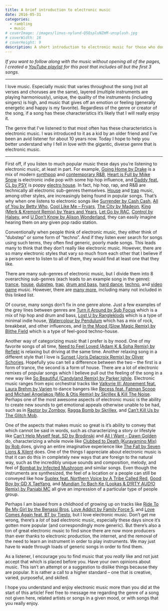 ```yaml
---
title: A brief introduction to electronic music
date: 2016-05-31
categories:
  - rambling
  - music
# coverImage: /images/linus-nylund-Q5QspluNZmM-unsplash.jpg
# coverWidth: 16
# coverHeight: 9
description: A short introduction to electronic music for those who don't know much about it.
---
```


_If you want to follow along with the music without opening all of the pages, I created a <a href="https://youtu.be/xAIoh9rxRi8?list=PLO6fyj2tkhaBPH98qRmyHMYN3HNsQb04X">YouTube playlist</a> for this post that includes all but the first 3 songs._

<hr>

I love music. Especially music that varies throughout the song (not all verses and choruses are the same), layered (multiple instruments are playing harmoniously), unique, the quality of the instruments (including singers) is high, and music that gives off an emotion or feeling (generally energetic and happy is my favorite). Regardless of the genre or creator of the song, if a song has these characteristics it’s likely that I will really enjoy it.

The genre that I’ve listened to that most often has these characteristics is electronic music. I was introduced to it as a kid by an older friend and I’ve been an avid listener for about 10 years now. Today I hope to help you better understand why I fell in love with the gigantic, diverse genre that is electronic music.

<!-- more -->

<hr>

First off, if you listen to much popular music these days you’re listening to electronic music, at least in part. For example, <a href="https://youtu.be/zBzmlzQDsnY">Going Home by Drake</a> is a mix of modern <a href="https://en.wikipedia.org/wiki/Synthpop">synthpop</a> and <a href="https://en.wikipedia.org/wiki/Contemporary_R%26B">contemporary R&amp;B</a>, <a href="https://youtu.be/EWJHK0JT_Xc">Heart is Full by Miike Snow</a> is electronic indie pop with some hip hop influence, and <a href="https://youtu.be/FrG4TEcSuRg">Daddy feat. CL by PSY</a> is poppy <a href="https://en.wikipedia.org/wiki/Electro_house">electro house</a>. In fact, hip hop, rap, and R&amp;B are technically all electronic sub-genres themselves. <a href="https://en.wikipedia.org/wiki/House_music">House</a> and <a href="https://en.wikipedia.org/wiki/Trap_music">trap</a> music, among other styles, are increasingly being found in popular songs. That’s why when one listens to electronic songs like <a href="https://youtu.be/xAIoh9rxRi8">Surrender by Cash Cash</a>, <a href="https://youtu.be/HpnrpBqi7FU">All of You by Betty Who</a>, <a href="https://youtu.be/Je9Kz9dighg">Cool Like Me – Fryars</a>, <a href="https://youtu.be/gEABPD4wNCg">The City by Madeon</a>, <a href="https://youtu.be/2tOfU3f4kZI">King (Merk &amp; Kremont Remix) by Years and Years</a>, <a href="https://youtu.be/z-skJLzf2TE">Let Go by RAC</a>, <a href="https://youtu.be/so8V5dAli-Q">Control by Halsey</a>, and <a href="https://youtu.be/F5MMV5qULV0">U Don’t Know by Alison Wonderland</a>, they can easily imagine hearing them on any given pop radio station.

Conventionally when people think of electronic music, they either think of “dubstep” or some form of “techno”. And if they listen ever search for songs using such terms, they often find generic, poorly made songs. This leads many to think that they don’t really like electronic music. However, there are so many electronic styles that vary so much from each other that I believe if a person were to listen to all of them, they would find at least one that they like.

There are many sub-genres of electronic music, but I divide them into 8 overarching sub-genres (each leads to an example song in the genre): <a href="https://youtu.be/7SCoFcK21OI">trance</a>, <a href="https://youtu.be/ZLaRxUuQL50">house</a>, <a href="https://youtu.be/K1VLaXoRRdk">dubstep</a>, <a href="https://youtu.be/bZ94WgCAINo">trap</a>, <a href="https://youtu.be/lRSaeV4rSU0">drum and bass</a>, <a href="https://youtu.be/J7HEbXhUMqI">hard dance</a>, <a href="https://youtu.be/jc7r_B0ZWDY">techno</a>, and <a href="https://youtu.be/vnS_En5xi_Q">video game</a> music. However, there are <a href="https://en.wikipedia.org/wiki/List_of_electronic_music_genres">many more</a>, including many not included in this linked list.

Of course, many songs don’t fix in one genre alone. Just a few examples of the grey lines between genres are <a href="https://youtu.be/QhsIgnOi7hQ">Turn it Around by Sub Focus</a> which is a mix of hip hop and drum and bass, <a href="https://youtu.be/ucvLOc94dUY">Lost U by Rangleklods</a> which is a type of minimal indie house, <a href="https://youtu.be/Imi_MrjjuD0">Watercolour by Pendulum</a> which has a mix of rock, breakbeat, and other influences, and <a href="https://youtu.be/SVGHc4fxKh0">In the Mood (Slow Magic Remix) by Blithe Field</a> which is a type of feel-good techno-house.

Another way of categorizing music that I prefer is by mood. One of my favorite songs of all time, <a href="https://youtu.be/OsJSwGc4lsA">Need to Feel Loved (Adam K &amp; Soha Remix) by Reflekt</a> is relaxing but driving at the same time. Another relaxing song in a different style that I love is <a href="https://youtu.be/dix_0U7aiKA">Sunset (Joris Delacroix Remix) by Oliver Schories</a>. Hopefully you can tell a difference between the two – the first is a form of trance, the second is a form of house. There are a lot of electronic remixes of popular songs which I believe pull out the feeling of the song in a new way like <a href="https://youtu.be/M3FeRSiVxI0">So Beautiful (Candyland Remix) by Parker Ighile</a>. Electronic music ranges from epic orchestral tracks like <a href="https://youtu.be/3g34ZSm8PqI">Valkyrie III: Atonement feat. Laura Brehm by Varien</a> to dance bangers like <a href="https://youtu.be/3vdShxq1ZkY">Recess feat. Fatman Scoop and Michael Angelakos (Milo &amp; Otis Remix) by Skrillex &amp; Kill The Noise</a>. Perhaps one of the most awesome aspects of electronic music is the ability to create new sounds to get emotional appeals otherwise unable to be had, such as in <a href="https://youtu.be/S-ysXRaJAzw">Raptor by Zomboy</a>, <a href="https://youtu.be/8eJDTcDUQxQ">Ragga Bomb by Skrillex</a>, and <a href="https://youtu.be/qKxDzyHPo0o">Can’t Kill Us by The Glitch Mob</a>.

One of the aspects that makes music so great is it’s ability to convey that which cannot be said in words, such as characterizing a story or lifestyle like <a href="https://youtu.be/VQu-rJEoYQY">Can’t Help Myself feat. SD by Brodinski</a> and <a href="https://youtu.be/qwyzdWVDGZ4">All I Want – Dawn Golden</a> do, characterizing a whole movie like <a href="https://youtu.be/0RudpFzGLbo">Clubbed to Death (Kurayamino Mix) by Rob </a> does, giving an entire imaginative experience like <a href="https://youtu.be/InTpoZ4GoaA">The Fall by Seven Lions &amp; Xilent</a> does. One of the things I appreciate about electronic music is that it can do this in completely new ways that are foreign to the natural way, such as the incredibly unique sounds and composition, melody, and feel of <a href="https://youtu.be/uVQaEJtPFxc">Bombat by Infected Mushroom</a> and similar songs. Even though the instruments are synthesized, the feel of a location or a people can still be conveyed like how <a href="https://youtu.be/-peCWNaCfyk">Suplex feat. Northern Voice by A Tribe Called Red</a>, <a href="https://youtu.be/cZPYWcAg86Q">Good Boy by GD X TaeYang</a>, and <a href="https://youtu.be/LZr__zP4gMc">Mundian To Bach Ke (Lookas &amp; D!RTY AUD!O Remix) by Panjabi MC</a> all give an impression of a particular type of people group.

Perhaps I am biased from a childhood of growing up on tracks like <a href="https://youtu.be/SGzajiSa1us">Ride To Be My Girl by the Benassi Bros</a>, <a href="https://youtu.be/2usKIlau1JM">Love Addict by Family Force 5</a>, and <a href="https://youtu.be/yYwLLyy-hZQ">Love Comes Again feat. BT by Tiesto</a>, but I love electronic music. Don’t get me wrong, there’s a _lot_ of bad electronic music, especially these days since it’s gotten more popular (and correspondingly more generic). But there’s also a ton of great electronic music to find since there are now more producers than ever thanks to electronic production, the internet, and the removal of the need to learn an instrument in order to play instruments. We may just have to wade through loads of generic songs in order to find them.

As a listener, I encourage you to find music that you _really_ like and not just accept that which is placed before you. Have your own opinions about music. This isn’t an attempt or a suggestion to dislike things because they are popular. It is rather a call to a higher standard – one that is creative, varied, purposeful, and skilled.

I hope you understand and enjoy electronic music more than you did at the start of this article! Feel free to message me regarding the genre of a song not given here, related artists or songs in a given mood, or with songs that you really enjoy.
